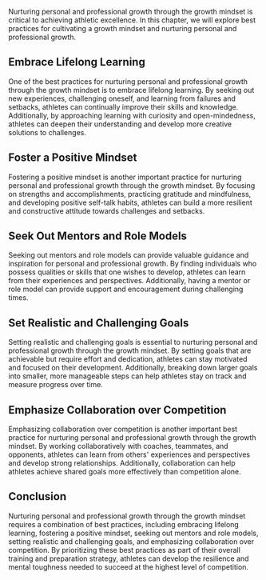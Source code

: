 
Nurturing personal and professional growth through the growth mindset is critical to achieving athletic excellence. In this chapter, we will explore best practices for cultivating a growth mindset and nurturing personal and professional growth.

Embrace Lifelong Learning
-------------------------

One of the best practices for nurturing personal and professional growth through the growth mindset is to embrace lifelong learning. By seeking out new experiences, challenging oneself, and learning from failures and setbacks, athletes can continually improve their skills and knowledge. Additionally, by approaching learning with curiosity and open-mindedness, athletes can deepen their understanding and develop more creative solutions to challenges.

Foster a Positive Mindset
-------------------------

Fostering a positive mindset is another important practice for nurturing personal and professional growth through the growth mindset. By focusing on strengths and accomplishments, practicing gratitude and mindfulness, and developing positive self-talk habits, athletes can build a more resilient and constructive attitude towards challenges and setbacks.

Seek Out Mentors and Role Models
--------------------------------

Seeking out mentors and role models can provide valuable guidance and inspiration for personal and professional growth. By finding individuals who possess qualities or skills that one wishes to develop, athletes can learn from their experiences and perspectives. Additionally, having a mentor or role model can provide support and encouragement during challenging times.

Set Realistic and Challenging Goals
-----------------------------------

Setting realistic and challenging goals is essential to nurturing personal and professional growth through the growth mindset. By setting goals that are achievable but require effort and dedication, athletes can stay motivated and focused on their development. Additionally, breaking down larger goals into smaller, more manageable steps can help athletes stay on track and measure progress over time.

Emphasize Collaboration over Competition
----------------------------------------

Emphasizing collaboration over competition is another important best practice for nurturing personal and professional growth through the growth mindset. By working collaboratively with coaches, teammates, and opponents, athletes can learn from others' experiences and perspectives and develop strong relationships. Additionally, collaboration can help athletes achieve shared goals more effectively than competition alone.

Conclusion
----------

Nurturing personal and professional growth through the growth mindset requires a combination of best practices, including embracing lifelong learning, fostering a positive mindset, seeking out mentors and role models, setting realistic and challenging goals, and emphasizing collaboration over competition. By prioritizing these best practices as part of their overall training and preparation strategy, athletes can develop the resilience and mental toughness needed to succeed at the highest level of competition.

